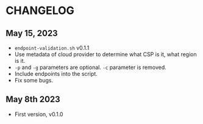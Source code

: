 # CHANGELOG

## May 15, 2023
- `endpoint-validation.sh` v0.1.1
- Use metadata of cloud provider to determine what CSP is it, what region is it.
- `-p` and `-g` parameters are optional. `-c` parameter is removed.
- Include endpoints into the script.
- Fix some bugs.


## May 8th 2023
- First version, v0.1.0
